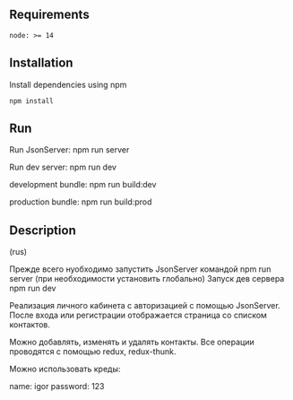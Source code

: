 ## Requirements

`node: >= 14`

## Installation

Install dependencies using npm

```
npm install

```
## Run

Run JsonServer: npm run server

Run dev server: npm run dev

development bundle: npm run build:dev 

production bundle: npm run build:prod 

## Description
(rus)

Прежде всего нуобходимо запустить JsonServer командой npm run server (при необходимости установить глобально)
Запуск дев сервера npm run dev

Реализация личного кабинета с авторизацией с помощью JsonServer. После входа или регистрации отображается страница со списком контактов.

Можно добавлять, изменять и удалять контакты. Все операции проводятся с помощью redux, redux-thunk.

Можно использовать креды:

name: igor
password: 123
